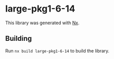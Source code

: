 # large-pkg1-6-14

This library was generated with [Nx](https://nx.dev).

## Building

Run `nx build large-pkg1-6-14` to build the library.
